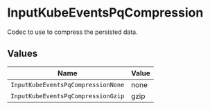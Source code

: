 # InputKubeEventsPqCompression

Codec to use to compress the persisted data.


## Values

| Name                               | Value                              |
| ---------------------------------- | ---------------------------------- |
| `InputKubeEventsPqCompressionNone` | none                               |
| `InputKubeEventsPqCompressionGzip` | gzip                               |